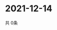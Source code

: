 # 2021-12-14
  共 0条

  <!-- BEGIN -->
  <!-- 最后更新时间Tue Dec 14 2021 09:03:55 GMT+0000 (Coordinated Universal Time) -->
  
  <!-- END -->
  
  